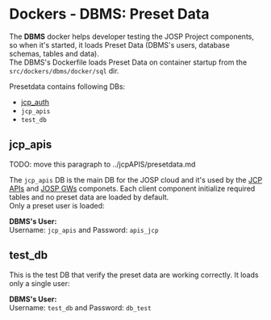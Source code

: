 # Dockers - DBMS: Preset Data

The **DBMS** docker helps developer testing the JOSP Project components, so when
it's started, it loads Preset Data (DBMS's users, database schemas, tables and
data).<br>
The DBMS's Dockerfile loads Preset Data on container startup from the
```src/dockers/dbms/docker/sql``` dir.

Presetdata contains following DBs:
* [jcp_auth](auth_presetdata.md)
* ```jcp_apis```
* ```test_db```


## jcp_apis

TODO: move this paragraph to ../jcpAPIS/presetdata.md

The ```jcp_apis``` DB is the main DB for the JOSP cloud and it's used by the
[JCP APIs](../jcpAPIs/README.md) and [JOSP GWs](../jospGWs/README.md) componets.
Each client component initialize required tables and no preset data are loaded
by default.<br>
Only a preset user is loaded:

**DBMS's User:**<br>
  Username: ```jcp_apis``` and Password: ```apis_jcp```


## test_db

This is the test DB that verify the preset data are working correctly. It loads
only a single user:

**DBMS's User:**<br>
  Username: ```test_db``` and Password: ```db_test```
